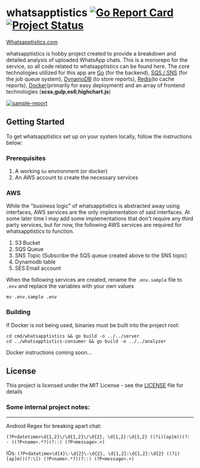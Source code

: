 # whatsapptistics [![Go Report Card](https://goreportcard.com/badge/github.com/mdanzinger/whatsapptistics?cache=clear)](https://goreportcard.com/report/github.com/mdanzinger/whatsapptistics?cache=clear) [![Project Status](https://img.shields.io/badge/%20status:-launched-green.svg)](https://img.shields.io/badge/%20status:-launched-green.svg)
[Whatsapptistics.com](https://whatsapptistics.com)

whatsapptistics is hobby project created to provide a breakdown and detailed analysis of uploaded WhatsApp chats. This is a monorepo for the service, so all code related to whatsapptistics can be found here. The core technologies utilized for this app are [Go](https://golang.org/) (for the backend), [SQS / SNS](https://aws.amazon.com/sqs/) (for the job queue system), [DynamoDB](https://aws.amazon.com/dynamodb/) (to store reports), [Redis](https://redis.io/)(to cache reports), [Docker](https://www.docker.com/)(primarily for easy deployment) and an array of frontend technologies (**scss**,**gulp**,**es6**,**highchart.js**)

[![sample-report](https://i.imgur.com/sBUisf9.jpg)](http://whatsapptistics.com)

## Getting Started

To get whatsapptistics set up on your system locally, follow the instructions below:

### Prerequisites

1. A working `Go` environment (or docker)
2. An AWS account to create the necessary services  


### AWS

While the "business logic" of whatsapptistics is abstracted away using interfaces, AWS services are the only implementation of said interfaces. At some later time I may add some implementations that don't require any third party services, but for now, the following AWS services are required for whatsapptistics to function. 

1. S3 Bucket
2. SQS Queue
3. SNS Topic  (Subscribe the SQS queue created above to the SNS topic)
4. Dynamodb table
5. SES Email account


When the following services are created, rename the `.env.sample` file to `.env` and replace the variables with your own values
```$xslt
mv .env.sample .env
``` 


### Building

If Docker is not being used, binaries must be built into the project root:


```$xslt
cd cmd/whatsapptistics && go build -o ../../server 
cd ../whatsapptistics-consumer && go build -o ../../analyzer
```

Docker instructions coming soon...



## License

This project is licensed under the MIT License - see the [LICENSE](LICENSE) file for details



### Some internal project notes:
---
Android Regex for breaking apart chat:

```(?P<datetime>\d{1,2}\/\d{1,2}\/\d{2}, \d{1,2}:\d{1,2} ((?i)[ap]m))(?: - )(?P<name>.*?)(?::) (?P<message>.+)```


IOs: 
```(?P<datetime>\d{4}\-\d{2}\-\d{2}, \d{1,2}:\d{1,2}:\d{2} ((?i)[ap]m))(?:\]) (?P<name>.*?)(?::) (?P<message>.+)```



